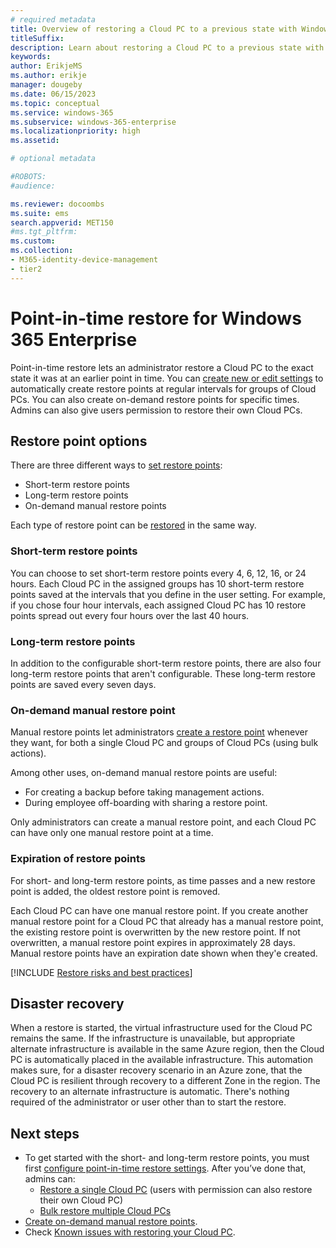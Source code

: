 ```yaml
---
# required metadata
title: Overview of restoring a Cloud PC to a previous state with Windows 365 Enterprise
titleSuffix:
description: Learn about restoring a Cloud PC to a previous state with Windows 365 Enterprise.
keywords:
author: ErikjeMS 
ms.author: erikje
manager: dougeby
ms.date: 06/15/2023
ms.topic: conceptual
ms.service: windows-365
ms.subservice: windows-365-enterprise
ms.localizationpriority: high
ms.assetid: 

# optional metadata

#ROBOTS:
#audience:

ms.reviewer: docoombs
ms.suite: ems
search.appverid: MET150
#ms.tgt_pltfrm:
ms.custom: 
ms.collection:
- M365-identity-device-management
- tier2
---
```


# Point-in-time restore for Windows 365 Enterprise

Point-in-time restore lets an administrator restore a Cloud PC to the exact state it was at an earlier point in time. You can [create new or edit settings](restore-configure.md) to automatically create restore points at regular intervals for groups of Cloud PCs. You can also create on-demand restore points for specific times. Admins can also give users permission to restore their own Cloud PCs.

## Restore point options

There are three different ways to [set restore points](restore-configure.md):

- Short-term restore points
- Long-term restore points
- On-demand manual restore points

Each type of restore point can be [restored](restore-single-cloud-pc.md) in the same way.

### Short-term restore points

You can choose to set short-term restore points every 4, 6, 12, 16, or 24 hours. Each Cloud PC in the assigned groups has 10 short-term restore points saved at the intervals that you define in the user setting. For example, if you chose four hour intervals, each assigned Cloud PC has 10 restore points spread out every four hours over the last 40 hours.

### Long-term restore points

In addition to the configurable short-term restore points, there are also four long-term restore points that aren't configurable. These long-term restore points are saved every seven days.

### On-demand manual restore point

Manual restore points let administrators [create a restore point](create-manual-restore-point.md) whenever they want, for both a single Cloud PC and groups of Cloud PCs (using bulk actions).

Among other uses, on-demand manual restore points are useful:

- For creating a backup before taking management actions.
- During employee off-boarding with sharing a restore point.

Only administrators can create a manual restore point, and each Cloud PC can have only one manual restore point at a time.

### Expiration of restore points

For short- and long-term restore points, as time passes and a new restore point is added, the oldest restore point is removed.

Each Cloud PC can have one manual restore point. If you create another manual restore point for a Cloud PC that already has a manual restore point, the existing restore point is overwritten by the new restore point. If not overwritten, a manual restore point expires in approximately 28 days. Manual restore points have an expiration date shown when they'e created.

[!INCLUDE [Restore risks and best practices](../includes/restore-risks-best-practices.md)]

## Disaster recovery

When a restore is started, the virtual infrastructure used for the Cloud PC remains the same. If the infrastructure is unavailable, but appropriate alternate infrastructure is available in the same Azure region, then the Cloud PC is automatically placed in the available infrastructure. This automation makes sure, for a disaster recovery scenario in an Azure zone, that the Cloud PC is resilient through recovery to a different Zone in the region. The recovery to an alternate infrastructure is automatic. There's nothing required of the administrator or user other than to start the restore.

<!-- ########################## --> 
## Next steps

- To get started with the short- and long-term restore points, you must first [configure point-in-time restore settings](restore-configure.md). After you’ve done that, admins can:
  - [Restore a single Cloud PC](restore-single-cloud-pc.md) (users with permission can also restore their own Cloud PC)
  - [Bulk restore multiple Cloud PCs](restore-bulk.md)
- [Create on-demand manual restore points](create-manual-restore-point.md).
- Check [Known issues with restoring your Cloud PC](known-issues-enterprise.md).

